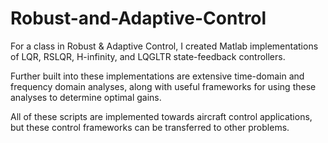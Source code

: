 # Robust-and-Adaptive-Control
For a class in Robust & Adaptive Control, I created Matlab implementations of LQR, RSLQR, H-infinity, and LQGLTR state-feedback controllers.  

Further built into these implementations are extensive time-domain and frequency domain analyses, along with useful frameworks for using these analyses to determine optimal gains.  

All of these scripts are implemented towards aircraft control applications, but these control frameworks can be transferred to other problems.
